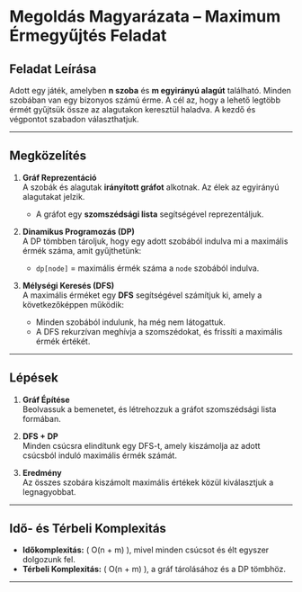 # Megoldás Magyarázata – Maximum Érmegyűjtés Feladat

## **Feladat Leírása**  
Adott egy játék, amelyben **n szoba** és **m egyirányú alagút** található. Minden szobában van egy bizonyos számú érme. A cél az, hogy a lehető legtöbb érmét gyűjtsük össze az alagutakon keresztül haladva. A kezdő és végpontot szabadon választhatjuk.

---

## **Megközelítés**  

1. **Gráf Reprezentáció**  
   A szobák és alagutak **irányított gráfot** alkotnak. Az élek az egyirányú alagutakat jelzik.  
   - A gráfot egy **szomszédsági lista** segítségével reprezentáljuk.

2. **Dinamikus Programozás (DP)**  
   A DP tömbben tároljuk, hogy egy adott szobából indulva mi a maximális érmék száma, amit gyűjthetünk:  
   - `dp[node]` = maximális érmék száma a `node` szobából indulva.  

3. **Mélységi Keresés (DFS)**  
   A maximális érméket egy **DFS** segítségével számítjuk ki, amely a következőképpen működik:  
   - Minden szobából indulunk, ha még nem látogattuk.  
   - A DFS rekurzívan meghívja a szomszédokat, és frissíti a maximális érmék értékét.  

---

## **Lépések**  

1. **Gráf Építése**  
   Beolvassuk a bemenetet, és létrehozzuk a gráfot szomszédsági lista formában.  

2. **DFS + DP**  
   Minden csúcsra elindítunk egy DFS-t, amely kiszámolja az adott csúcsból induló maximális érmék számát.  

3. **Eredmény**  
   Az összes szobára kiszámolt maximális értékek közül kiválasztjuk a legnagyobbat.

---

## **Idő- és Térbeli Komplexitás**  
- **Időkomplexitás:** \( O(n + m) \), mivel minden csúcsot és élt egyszer dolgozunk fel.  
- **Térbeli Komplexitás:** \( O(n + m) \), a gráf tárolásához és a DP tömbhöz.

---